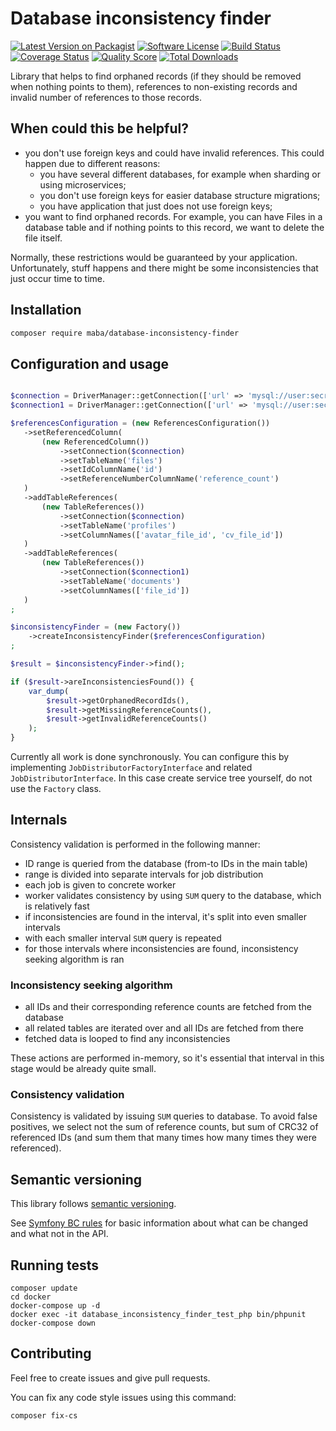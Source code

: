 # Database inconsistency finder

[![Latest Version on Packagist][ico-version]][link-packagist]
[![Software License][ico-license]](LICENSE.md)
[![Build Status][ico-travis]][link-travis]
[![Coverage Status][ico-scrutinizer]][link-scrutinizer]
[![Quality Score][ico-code-quality]][link-code-quality]
[![Total Downloads][ico-downloads]][link-downloads]

Library that helps to find orphaned records (if they should be removed when nothing points to them),
references to non-existing records and invalid number of references to those records.

## When could this be helpful?

- you don't use foreign keys and could have invalid references. This could happen due to different reasons:
  - you have several different databases, for example when sharding or using microservices;
  - you don't use foreign keys for easier database structure migrations;
  - you have application that just does not use foreign keys;
- you want to find orphaned records. For example, you can have Files in a database table and if nothing
points to this record, we want to delete the file itself.

Normally, these restrictions would be guaranteed by your application. Unfortunately, stuff happens and
there might be some inconsistencies that just occur time to time.

## Installation

```bash
composer require maba/database-inconsistency-finder
```

## Configuration and usage

```php

$connection = DriverManager::getConnection(['url' => 'mysql://user:secret@localhost/mydb']);
$connection1 = DriverManager::getConnection(['url' => 'mysql://user:secret@db.example.org/otherdb']);

$referencesConfiguration = (new ReferencesConfiguration())
   ->setReferencedColumn(
       (new ReferencedColumn())
           ->setConnection($connection)
           ->setTableName('files')
           ->setIdColumnName('id')
           ->setReferenceNumberColumnName('reference_count')
   )
   ->addTableReferences(
       (new TableReferences())
           ->setConnection($connection)
           ->setTableName('profiles')
           ->setColumnNames(['avatar_file_id', 'cv_file_id'])
   )
   ->addTableReferences(
       (new TableReferences())
           ->setConnection($connection1)
           ->setTableName('documents')
           ->setColumnNames(['file_id'])
   )
;

$inconsistencyFinder = (new Factory())
    ->createInconsistencyFinder($referencesConfiguration)
;

$result = $inconsistencyFinder->find();

if ($result->areInconsistenciesFound()) {
    var_dump(
        $result->getOrphanedRecordIds(),
        $result->getMissingReferenceCounts(),
        $result->getInvalidReferenceCounts()
    );
}

```

Currently all work is done synchronously. You can configure this by implementing
`JobDistributorFactoryInterface` and related `JobDistributorInterface`. In this case create service tree yourself,
do not use the `Factory` class.

## Internals

Consistency validation is performed in the following manner:
- ID range is queried from the database (from-to IDs in the main table)
- range is divided into separate intervals for job distribution
- each job is given to concrete worker
- worker validates consistency by using `SUM` query to the database, which is relatively fast
- if inconsistencies are found in the interval, it's split into even smaller intervals
- with each smaller interval `SUM` query is repeated
- for those intervals where inconsistencies are found, inconsistency seeking algorithm is ran

### Inconsistency seeking algorithm

- all IDs and their corresponding reference counts are fetched from the database
- all related tables are iterated over and all IDs are fetched from there
- fetched data is looped to find any inconsistencies

These actions are performed in-memory, so it's essential that interval in this stage would be already quite small.

### Consistency validation

Consistency is validated by issuing `SUM` queries to database. To avoid false positives, we select not the sum
of reference counts, but sum of CRC32 of referenced IDs (and sum them that many times how many times they were 
referenced).

## Semantic versioning

This library follows [semantic versioning](http://semver.org/spec/v2.0.0.html).

See [Symfony BC rules](http://symfony.com/doc/current/contributing/code/bc.html) for basic
information about what can be changed and what not in the API.

## Running tests

```
composer update
cd docker
docker-compose up -d
docker exec -it database_inconsistency_finder_test_php bin/phpunit
docker-compose down
```

## Contributing

Feel free to create issues and give pull requests.

You can fix any code style issues using this command:
```
composer fix-cs
```

[ico-version]: https://img.shields.io/packagist/v/maba/database-inconsistency-finder.svg?style=flat-square
[ico-license]: https://img.shields.io/badge/license-MIT-brightgreen.svg?style=flat-square
[ico-travis]: https://img.shields.io/travis/mariusbalcytis/database-inconsistency-finder/master.svg?style=flat-square
[ico-scrutinizer]: https://img.shields.io/scrutinizer/coverage/g/mariusbalcytis/database-inconsistency-finder.svg?style=flat-square
[ico-code-quality]: https://img.shields.io/scrutinizer/g/mariusbalcytis/database-inconsistency-finder.svg?style=flat-square
[ico-downloads]: https://img.shields.io/packagist/dt/maba/database-inconsistency-finder.svg?style=flat-square

[link-packagist]: https://packagist.org/packages/maba/database-inconsistency-finder
[link-travis]: https://travis-ci.org/mariusbalcytis/database-inconsistency-finder
[link-scrutinizer]: https://scrutinizer-ci.com/g/mariusbalcytis/database-inconsistency-finder/code-structure
[link-code-quality]: https://scrutinizer-ci.com/g/mariusbalcytis/database-inconsistency-finder
[link-downloads]: https://packagist.org/packages/maba/database-inconsistency-finder
